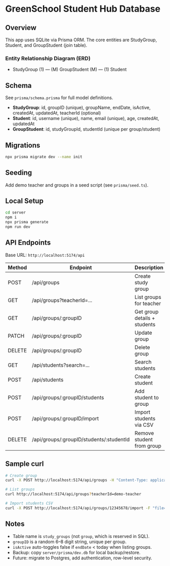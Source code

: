 # GreenSchool Student Hub Database

## Overview

This app uses SQLite via Prisma ORM. The core entities are StudyGroup, Student, and GroupStudent (join table).

### Entity Relationship Diagram (ERD)

- StudyGroup (1) — (M) GroupStudent (M) — (1) Student

## Schema

See `prisma/schema.prisma` for full model definitions.

- **StudyGroup**: id, groupID (unique), groupName, endDate, isActive, createdAt, updatedAt, teacherId (optional)
- **Student**: id, username (unique), name, email (unique), age, createdAt, updatedAt
- **GroupStudent**: id, studyGroupId, studentId (unique per group/student)

## Migrations

```bash
npx prisma migrate dev --name init
```

## Seeding

Add demo teacher and groups in a seed script (see `prisma/seed.ts`).

## Local Setup

```bash
cd server
npm i
npx prisma generate
npm run dev
```

## API Endpoints

Base URL: `http://localhost:5174/api`

| Method | Endpoint                        | Description                                 |
|--------|----------------------------------|---------------------------------------------|
| POST   | /api/groups                     | Create study group                          |
| GET    | /api/groups?teacherId=...       | List groups for teacher                     |
| GET    | /api/groups/:groupID            | Get group details + students                |
| PATCH  | /api/groups/:groupID            | Update group                                |
| DELETE | /api/groups/:groupID            | Delete group                                |
| GET    | /api/students?search=...        | Search students                             |
| POST   | /api/students                   | Create student                              |
| POST   | /api/groups/:groupID/students   | Add student to group                        |
| POST   | /api/groups/:groupID/import     | Import students via CSV                     |
| DELETE | /api/groups/:groupID/students/:studentId | Remove student from group         |

## Sample curl

```bash
# Create group
curl -X POST http://localhost:5174/api/groups -H "Content-Type: application/json" -d '{"groupName":"Math Study","endDate":"2025-12-31"}'

# List groups
curl http://localhost:5174/api/groups?teacherId=demo-teacher

# Import students CSV
curl -X POST http://localhost:5174/api/groups/12345678/import -F "file=@students.csv"
```

## Notes

- Table name is `study_groups` (not `group`, which is reserved in SQL).
- `groupID` is a random 6–8 digit string, unique per group.
- `isActive` auto-toggles false if `endDate` < today when listing groups.
- Backup: copy `server/prisma/dev.db` for local backup/restore.
- Future: migrate to Postgres, add authentication, row-level security.
